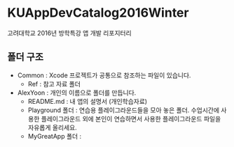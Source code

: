 # KUAppDevCatalog2016Winter
고려대학교 2016년 방학특강 앱 개발 리포지터리

## 폴더 구조
* Common : Xcode 프로젝트가 공통으로 참조하는 파일이 있습니다. 
	* Ref : 참고 자료 폴더
* AlexYoon : 개인의 이름으로 폴더를 만듭니다.
  * README.md : 내 앱의 설명서 (개인학습자료) 
  * Playground 폴더 : 연습용 플레이그라운드들을 모아 놓은 폴더. 수업시간에 사용한 플레이그라운드 외에 본인이 연습하면서 사용한 플레이그라운드 파일을 자유롭게 올리세요.
  * MyGreatApp 폴더 :  